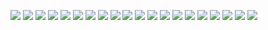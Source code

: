 ![](./player.png)
![](./player-maximized-1.png)
![](./player-maximized-2.png)
![](./player-window.png)
![](./playlist-addition.png)
![](./playlists.png)
![](./playlist-reorder.png)
![](./playlist.png)
![](./queue.png)
![](./tracks-1.png)
![](./tracks-2.png)
![](./track-filters.png.png)
![](./music-library.png)
![](./music-library-selection.png)
![](./settings.png)
![](./emotion.png)
![](./emotion-select.png)
![](./emotions.png)
![](./directory-structure.png)
![](./blank.png)
